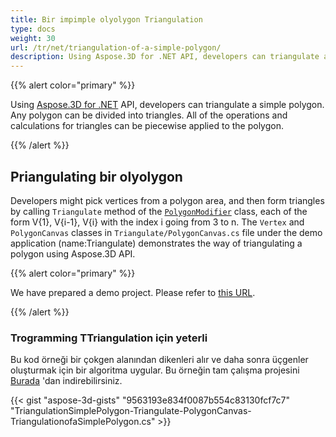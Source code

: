 ```yaml
---
title: Bir impimple olyolygon Triangulation
type: docs
weight: 30
url: /tr/net/triangulation-of-a-simple-polygon/
description: Using Aspose.3D for .NET API, developers can triangulate a simple polygon. Any polygon can be divided into triangles. All of the operations and calculations for triangles can be piecewise applied to the polygon.
---
```

{{% alert color="primary" %}}

Using [Aspose.3D for .NET](https://products.aspose.com/3d/net/) API, developers can triangulate a simple polygon. Any polygon can be divided into triangles. All of the operations and calculations for triangles can be piecewise applied to the polygon.

{{% /alert %}}
##  **Priangulating bir olyolygon**
Developers might pick vertices from a polygon area, and then form triangles by calling `Triangulate` method of the [`PolygonModifier`](https://reference.aspose.com/3d/net/aspose.threed.entities/polygonmodifier) class, each of the form V{1}, V{i-1}, V{i} with the index i going from 3 to n. The `Vertex` and `PolygonCanvas` classes in `Triangulate/PolygonCanvas.cs` file under the demo application (name:Triangulate) demonstrates the way of triangulating a polygon using Aspose.3D API.

{{% alert color="primary" %}}

We have prepared a demo project. Please refer to [this URL](https://github.com/aspose-3d/Aspose.3D-for-.NET/tree/master/Demos).

{{% /alert %}}
###  **Trogramming TTriangulation için yeterli**
Bu kod örneği bir çokgen alanından dikenleri alır ve daha sonra üçgenler oluşturmak için bir algoritma uygular. Bu örneğin tam çalışma projesini [Burada](https://github.com/aspose-3d/Aspose.3D-for-.NET/) 'dan indirebilirsiniz.

{{< gist "aspose-3d-gists" "9563193e834f0087b554c83130fcf7c7" "TriangulationSimplePolygon-Triangulate-PolygonCanvas-TriangulationofaSimplePolygon.cs" >}}

